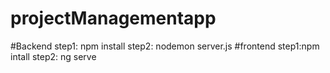 # projectManagementapp
#Backend
step1: npm install
step2: nodemon server.js
#frontend
step1:npm intall
step2: ng serve
